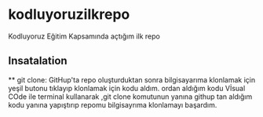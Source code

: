 # kodluyoruzilkrepo
Kodluyoruz Eğitim Kapsamında açtığım ilk repo

## Insatalation
** git clone: GitHup'ta  repo oluşturduktan sonra bilgisayarıma klonlamak için yeşil butonu tıklayıp klonlamak için kodu aldım. ordan aldığım kodu  Vİsual COde ile terminal kullanarak ,git clone komutunun yanına githup tan aldığım kodu yanına yapıştırıp repomu bilgisayrıma klonlamayı başardım.

